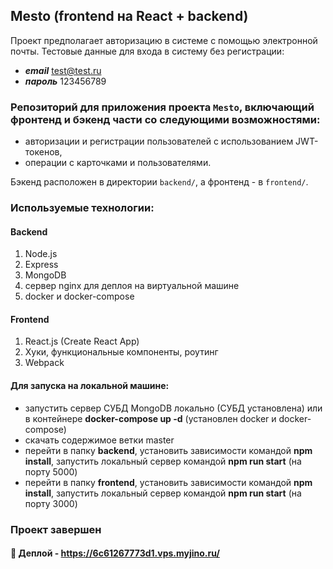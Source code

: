 ## Mesto (frontend на React + backend)

Проект предполагает авторизацию в системе с помощью электронной почты. 
Тестовые данные для входа в систему без регистрации: 
- ***email*** test@test.ru
- ***пароль*** 123456789

### Репозиторий для приложения проекта `Mesto`, включающий фронтенд и бэкенд части со следующими возможностями: 
- авторизации и регистрации пользователей с использованием JWT-токенов, 
- операции с карточками и пользователями. 

Бэкенд расположен в директории `backend/`, а фронтенд - в `frontend/`.

### Используемые технологии:

#### Backend
1. Node.js
2. Express
3. MongoDB
4. сервер nginx для деплоя на виртуальной машине
5. docker и docker-compose


#### Frontend
1. React.js (Create React App)
2. Хуки, функциональные компоненты, роутинг
3. Webpack

####  Для запуска на локальной машине:
- запустить сервер СУБД MongoDB локально (СУБД установлена) или в контейнере **docker-compose up -d** (установлен docker и docker-compose)
- скачать содержимое ветки master
- перейти в папку **backend**, установить зависимости командой **npm install**, запустить локальный сервер командой **npm run start** (на порту 5000)
- перейти в папку **frontend**, установить зависимости командой **npm install**, запустить локальный сервер командой **npm run start** (на порту 3000)

### Проект завершен

#### :link: Деплой - https://6c61267773d1.vps.myjino.ru/



